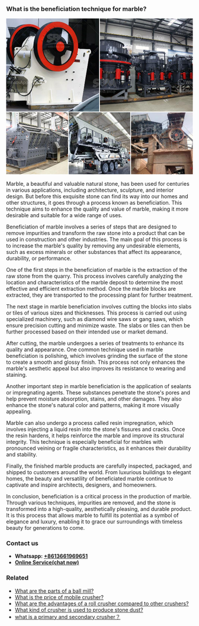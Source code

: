 <h3>What is the beneficiation technique for marble?</h3><img src='1701743409.jpg' alt=''><p>Marble, a beautiful and valuable natural stone, has been used for centuries in various applications, including architecture, sculpture, and interior design. But before this exquisite stone can find its way into our homes and other structures, it goes through a process known as beneficiation. This technique aims to enhance the quality and value of marble, making it more desirable and suitable for a wide range of uses.</p><p>Beneficiation of marble involves a series of steps that are designed to remove impurities and transform the raw stone into a product that can be used in construction and other industries. The main goal of this process is to increase the marble's quality by removing any undesirable elements, such as excess minerals or other substances that affect its appearance, durability, or performance.</p><p>One of the first steps in the beneficiation of marble is the extraction of the raw stone from the quarry. This process involves carefully analyzing the location and characteristics of the marble deposit to determine the most effective and efficient extraction method. Once the marble blocks are extracted, they are transported to the processing plant for further treatment.</p><p>The next stage in marble beneficiation involves cutting the blocks into slabs or tiles of various sizes and thicknesses. This process is carried out using specialized machinery, such as diamond wire saws or gang saws, which ensure precision cutting and minimize waste. The slabs or tiles can then be further processed based on their intended use or market demand.</p><p>After cutting, the marble undergoes a series of treatments to enhance its quality and appearance. One common technique used in marble beneficiation is polishing, which involves grinding the surface of the stone to create a smooth and glossy finish. This process not only enhances the marble's aesthetic appeal but also improves its resistance to wearing and staining.</p><p>Another important step in marble beneficiation is the application of sealants or impregnating agents. These substances penetrate the stone's pores and help prevent moisture absorption, stains, and other damages. They also enhance the stone's natural color and patterns, making it more visually appealing.</p><p>Marble can also undergo a process called resin impregnation, which involves injecting a liquid resin into the stone's fissures and cracks. Once the resin hardens, it helps reinforce the marble and improve its structural integrity. This technique is especially beneficial for marbles with pronounced veining or fragile characteristics, as it enhances their durability and stability.</p><p>Finally, the finished marble products are carefully inspected, packaged, and shipped to customers around the world. From luxurious buildings to elegant homes, the beauty and versatility of beneficiated marble continue to captivate and inspire architects, designers, and homeowners.</p><p>In conclusion, beneficiation is a critical process in the production of marble. Through various techniques, impurities are removed, and the stone is transformed into a high-quality, aesthetically pleasing, and durable product. It is this process that allows marble to fulfill its potential as a symbol of elegance and luxury, enabling it to grace our surroundings with timeless beauty for generations to come.</p><h3>Contact us</h3><ul><li><strong>Whatsapp:&nbsp;<a href="https://wa.me/8613661969651">+8613661969651</a></strong></li><li><a href="https://swt.shibang-china.com/?git&amp;zhl&amp;What is the beneficiation technique for marble"><strong>Online Service(chat now)</strong></a></li></ul><h3>Related</h3><ul><li><a href='What are the parts of a ball mill.md'>What are the parts of a ball mill?</a></li><li><a href='What is the price of mobile crusher.md'>What is the price of mobile crusher?</a></li><li><a href='What are the advantages of a roll crusher compared to other crushers.md'>What are the advantages of a roll crusher compared to other crushers?</a></li><li><a href='What kind of crusher is used to produce stone dust.md'>What kind of crusher is used to produce stone dust?</a></li><li><a href='what is a primary and secondary crusher？.md'>what is a primary and secondary crusher？</a></li></ul>